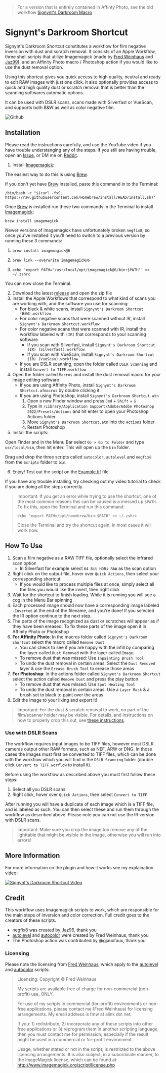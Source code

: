 > For a version that is entirely contained in Affinty Photo, see the old workflow [Signynt's Darkroom Macro](https://github.com/Signynt/signynts-darkroom-macro)

# Signynt's Darkroom Shortcut
Signynt's Darkroom Shortcut constitutes a workflow for film negative inversion with dust and scratch removal. 
It consists of an Apple Workflow, three shell scripts that utilize Imagemagick (made by [Fred Weinhaus](http://www.fmwconcepts.com/imagemagick/index.php) and [Jaz99](https://www.flickr.com/people/jaz99)), and an Affinity Photo macro / Photoshop action if you would like to use the dust removal option.

Using this shortcut gives you quick access to high quality, neutral and ready to edit RAW images with just one click. It also optionally provides access to quick and high quality dust or scratch removal that is better than the scanning softwares automatic options.

It can be used with DSLR scans, scans made with Silverfast or VueScan, and supports both B&W as well as color negative film.

![Github](https://user-images.githubusercontent.com/67801159/146692420-04df4cdc-dab6-494f-b414-cc3563ee55f1.png)

## Installation
Please read the instructions carefully, and use the YouTube video if you have trouble understanging any of the steps. If you still are having trouble, open an [Issue](https://github.com/Signynt/signynts-darkroom-shortcut/issues/new/choose), or DM me on [Reddit](https://www.reddit.com/user/Signynt).

1. Install [Imagemagick](https://imagemagick.org):

The easiest way to do this is using [Brew](https://brew.sh).

If you don't yet have [Brew](https://brew.sh) installed, paste this command in to the Terminal:
```
/bin/bash -c "$(curl -fsSL https://raw.githubusercontent.com/Homebrew/install/HEAD/install.sh)"
```

Once [Brew](https://brew.sh) is installed run these two commands in the Terminal to install [Imagemagick](https://imagemagick.org):
	
```
brew install imagemagick
```

Newer versions of imagemagick have unfortunately broken `negfix8`, so once you've installed it you'll need to switch to a previous version by running these 3 commands:

1. `brew install imagemagick@6`

2. `brew link --overwrite imagemagick@6`

3. `echo 'export PATH="/usr/local/opt/imagemagick@6/bin:$PATH"' >> ~/.zshrc`

You can now close the Terminal.

2. Download the latest [release](https://github.com/Signynt/signynts-darkroom-shortcut/archive/refs/tags/v1.6.zip) and open the zip file
3. Install the Apple Workflows that correspond to what kind of scans you are working with, and the software you use for scanning:
	- For black & white scans, install `Signynt's Darkroom Shortcut (B&W).workflow`
	- For color negative scans that were scanned without IR, install `Signynt's Darkroom Shortcut.workflow`
	- For color negative scans that were scanned with IR, install the workflow labeled with `(IR)` that corresponds to your scanning software
		- If you scan with Silverfast, install `Signynt's Darkroom Shortcut (IR) (Silverfast).workflow`
		- If you scan with VueScan, install `Signynt's Darkroom Shortcut (IR) (VueScan).workflow`
	- If you are DSLR scanning, open the folder called `DSLR Scanning` and install `Convert to TIFF.workflow`
4. Open the folder called `Macros` and install the dust removal macro for your image editing software
	- If you are using Affinity Photo, install `Signynt's Darkroom Shortcut.afmacros` by double clicking it
	- If you are using Photoshop, install `Signynt's Darkroom Shortcut.atn`
		1. Open a new Finder window and press `Cmd` + `Shift` + `G`
		2. Type in `/Library/Application Support/Adobe/Adobe Photoshop 2022/Presets/Actions` and hit enter to open your Photoshop Actions folder
		3. Move `Signynt's Darkroom Shortcut.atn` into the `Actions` folder
		4. Restart Photoshop
6. Install the scripts:

Open Finder and in the Menu Bar select `Go > Go to Folder` and type  `usr/local/bin`, then hit enter. This will open up the `bin` folder. 

Drag and drop the three scripts called `autocolor`, `autolevel` and `negfix8` from the `Scripts` folder to `bin`.

6. Enjoy! Test out the script on the [Example.tif](https://github.com/Signynt/signynts-darkroom-shortcut/releases/download/v1.1/Example.tif) file

If you have any trouble installing, try checking out my video tutorial to check if you are doing all the steps correctly.

> Important: If you get an error while trying to use the shortcut, one of the most common reasons this can be caused is a messed up `$PATH`. To fix this, open the Terminal and run this command: 
>```
>echo "export PATH=/opt/homebrew/bin:$PATH" >> ~/.zshrc
>```
> Close the Terminal and try the shortcut again, in most cases it will work now.

## How To Use
1. Scan a film negative as a RAW TIFF file, optionally select the infrared scan option
	- In Silverfast for example select `64 Bit HDRi RAW` as the scan option
2. Right click on the output file, hover over `Quick Actions`, then select your corresponding shortcut 
	- If you would like to process multiple files at once, simply select all the files you would like the invert, then right click
3. Wait for the shortcut to finish loading. While it is running you will see a cog in the Menu Bar spinning
4. Each processed image should now have a corresponding image labeled `-Inverted` at the end of the filename, and you're done! If you selected the IR option continue to the next step.
5. The parts of the image recognized as dust or scratches will appear as if they have been ereased. To fix these parts of the image open it in Affinity Photo or Photoshop
6. **For Affinity Photo**: In the macros folder called `Signynt's Darkroom Shortcut` select the macro called `Remove Dust`
	- You can check to see if you are happy with the infill by comparing the layer called `Dust Removed` with the layer called `Image`. 
	- To remove dust that was missed: Use `Inpainting Brush Tool`
	- To undo the dust removal in certain areas: Select the `Dust Removed` layer & use the `Erease Brush Tool` to erease those areas
6. **For Photoshop**: In the actions folder called `Signynt's Darkroom Shortcut` select the action called `Remove Dust` and press the play button
	- To remove dust that was missed: Use `Spot Healing Tool`
	- To undo the dust removal in certain areas: Use a `Layer Mask` & a brush set to black to paint over the areas
7. Edit the image to your liking and export it!

> Important: For the dust & scratch removal to work, no part of the film/scanner holder may be visible. For details, and instructions on how to properly crop this out, see [these instructions](https://github.com/Signynt/signynts-darkroom-shortcut/blob/f190a67ecfc8ff810f80ceacfb01857256e762ee/CROPPING.md).

### Use with DSLR Scans

The workflow requires input images to be TIFF files, however most DSLR cameras output other RAW formats, such as NEF, ARW or DNG. 
In those cases the images must first be converted to TIFF files, which can be done with the workflow which you will find in the `DSLR Scanning` folder (double click `Convert to TIFF.worflow` to install it). 

Before using the workflow as described above you must first follow these steps:

1. Select all you DSLR scans
2. Right click, hover over `Quick Actions`, then select `Convert to TIFF`

After running you will have a duplicate of each image which is a TIFF file, and is labeled as such. You can then select these and run them through the workflow as described above. Please note you can not use the IR version with DSLR scans.

> Important: Make sure you crop the image too remove any of the lighttable that might be visible in the image, otherwise you will run into errors!

## More Information

For more information on the plugin and how it works see my explaination video:

[![Signynt's Darkroom Shortcut Video](https://res.cloudinary.com/marcomontalbano/image/upload/v1639958293/video_to_markdown/images/youtube--Sv1BnDUgRBM-c05b58ac6eb4c4700831b2b3070cd403.jpg)](https://youtu.be/Sv1BnDUgRBM "Signynt's Darkroom Shortcut Video")

## Credit
This workflow uses Imagemagick scripts to work, which are responsible for the main steps of inversion and color correction. Full credit goes to the creators of these scripts.
- [negfix8](https://sites.google.com/site/negfix/howto) was created by [Jaz99](https://www.flickr.com/people/jaz99), thank you
- [autolevel](http://www.fmwconcepts.com/imagemagick/autolevel/index.php) and [autocolor](http://www.fmwconcepts.com/imagemagick/autocolor/index.php) were created by Fred Weinhaus, thank you 
- The Photoshop action was contributed by @gjauxfaux, thank you

### Licensing

Please note the licensing from [Fred Weinhaus](http://www.fmwconcepts.com/imagemagick/index.php), which apply to the [autolevel](http://www.fmwconcepts.com/imagemagick/autolevel/index.php) and [autocolor](http://www.fmwconcepts.com/imagemagick/autocolor/index.php) scripts:

> Licensing:
> Copyright © Fred Weinhaus
>
> My scripts are available free of charge for non-commercial (non-profit) use, ONLY.
> 
> For use of my scripts in commercial (for-profit) environments or non-free applications, please contact me (Fred Weinhaus) for licensing arrangements. My email address is fmw at alink dot net.
> 
> If you: 1) redistribute, 2) incorporate any of these scripts into other free applications or 3) reprogram them in another scripting language, then you must contact me for permission, especially if the result might be used in a commercial or for-profit environment.
>
> Usage, whether stated or not in the script, is restricted to the above licensing arrangements. It is also subject, in a subordinate manner, to the ImageMagick license, which can be found at: http://www.imagemagick.org/script/license.php
